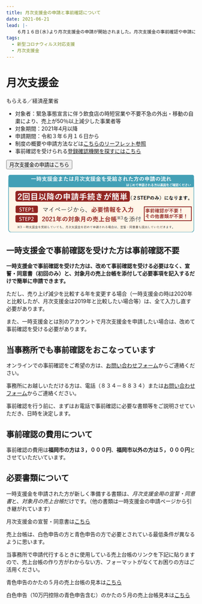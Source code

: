 ```yaml
---
title: 月次支援金の申請と事前確認について
date: 2021-06-21
lead: |-
    ６月１６日(水)より月次支援金の申請が開始されました。月次支援金の事前確認や申請に関する注意点などを簡単にまとめました。
tags:
  - 新型コロナウィルス対応支援
  - 月次支援金
---
```

# 月次支援金

もらえる／経済産業省

<panel text="個人事業者等" number="10" unit="万円" note="最大"></panel>

<panel text="中小法人" number="20" unit="万円" note="最大"></panel>

- 対象者：緊急事態宣言に伴う飲食店の時短営業や不要不急の外出・移動の自粛により、売上が50％以上減少した事業者等
- 対象期間：2021年4月以降
- 申請期間：令和３年６月１６日から
- 制度の概要や申請方法などは[こちらのリーフレット参照](https://www.meti.go.jp/covid-19/getsuji_shien/pdf/leaflet.pdf)
- 事前確認を受けられる[登録確認機関を探すにはこちら](https://reservation.ichijishienkin.go.jp/third-organ-search/)

<button size="large" href="https://reception.ichijishienkin.go.jp/login/">月次支援金の申請はこちら</button>

![一時支援金で事前確認を受けた方は事前確認不要](../images/monthshelps2.png)

## 一時支援金で事前確認を受けた方は事前確認不要

**一時支援金で事前確認を受けた方は、改めて事前確認を受ける必要はなく、宣誓・同意書（初回のみ）と、対象月の売上台帳を添付して必要事項を記入するだけで簡単に申請できます。**

ただし、売り上げ減少を比較する年を変更する場合（一時支援金の時は2020年と比較したが、月次支援金は2019年と比較したい場合等）は、全て入力し直す必要があります。

また、一時支援金とは別のアカウントで月次支援金を申請したい場合は、改めて事前確認を受ける必要があります。


## 当事務所でも事前確認をおこなっています

オンラインでの事前確認をご希望の方は、[お問い合わせフォーム](https://shiokaze.net/office#%E3%81%8A%E5%95%8F%E3%81%84%E5%90%88%E3%82%8F%E3%81%9B)からご連絡ください。

事務所にお越しいただける方は、電話（８３４－８８３４）または[お問い合わせフォーム](https://shiokaze.net/office#%E3%81%8A%E5%95%8F%E3%81%84%E5%90%88%E3%82%8F%E3%81%9B)からご連絡ください。

事前確認を行う前に、まずはお電話で事前確認に必要な書類等をご説明させていただき、日時を決定します。

## 事前確認の費用について

事前確認の費用は**福岡市の方は３，０００円**、**福岡市以外の方は５，０００円**とさせていただいています。

## 必要書類について

一時支援金を申請された方が新しく準備する書類は、*月次支援金用の宣誓・同意書*と、*対象月の売上台帳*だけです。（他の書類は一時支援金の申請ページから引き継がれています）

月次支援金の宣誓・同意書は[こちら](https://ichijishienkin.go.jp/getsujishienkin/assets/files/m_sensei_doui.pdf)

売上台帳は、白色申告の方と青色申告の方で必要とされている最低条件が異なるように思います。

当事務所で申請代行するときに使用している売上台帳のリンクを下記に貼りますので、売上台帳の作り方がわからない方、フォーマットがなくてお困りの方はご活用ください。

青色申告のかたの５月の売上台帳の見本は[こちら](https://docs.google.com/spreadsheets/d/1WfB0ywfRu3tS6ojQgubWtxChDrSVpoVsDh2Zo0023uw/edit?usp=sharing)

白色申告（10万円控除の青色申告含む）のかたの５月の売上台帳見本は[こちら](https://docs.google.com/spreadsheets/d/1791wePbN18KKZdlLzqVJ7vMXSXDWx0hJwt_KoCFbnwI/edit?usp=sharing)
